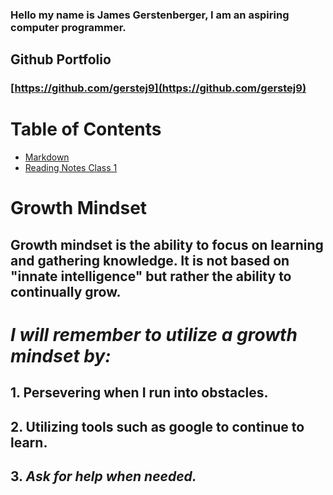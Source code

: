### Hello my name is James Gerstenberger, I am an aspiring computer programmer.

## Github Portfolio
### [https://github.com/gerstej9](https://github.com/gerstej9)


# **Table of Contents**
* [Markdown](markdown.md)
* [Reading Notes Class 1](reading_class_1.md)

# Growth Mindset

## Growth mindset is the ability to focus on learning and gathering knowledge. It is not based on "innate intelligence" but rather the ability to continually grow.

# *I will remember to utilize a growth mindset by:*

## 1. __Persevering when I run into obstacles.__
## 2. Utilizing tools such as google to continue to learn.
## 3. ***Ask for help when needed.***


